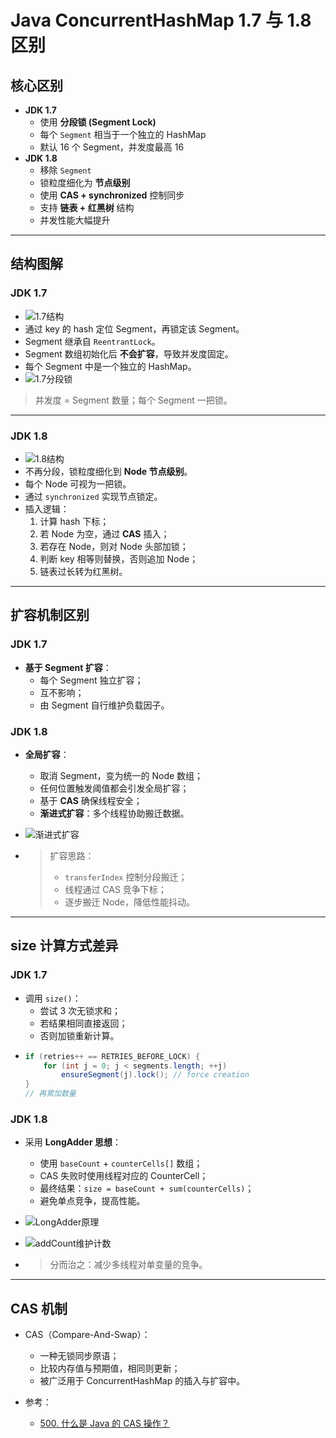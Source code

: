 # Java ConcurrentHashMap 1.7 与 1.8 区别

## 核心区别

- **JDK 1.7**
  - 使用 **分段锁 (Segment Lock)**
  - 每个 `Segment` 相当于一个独立的 HashMap
  - 默认 16 个 Segment，并发度最高 16
- **JDK 1.8**
  - 移除 `Segment`
  - 锁粒度细化为 **节点级别**
  - 使用 **CAS + synchronized** 控制同步
  - 支持 **链表 + 红黑树** 结构
  - 并发性能大幅提升

---

## 结构图解

### JDK 1.7

- ![1.7结构](https://pic.code-nav.cn/mianshiya/question_picture/1783397053004488705/20220219203435_mianshiya.png)
- 通过 key 的 hash 定位 Segment，再锁定该 Segment。
- Segment 继承自 `ReentrantLock`。
- Segment 数组初始化后 **不会扩容**，导致并发度固定。
- 每个 Segment 中是一个独立的 HashMap。
- ![1.7分段锁](https://pic.code-nav.cn/mianshiya/question_picture/1783397053004488705/20220219203444_mianshiya.png)

> 并发度 = Segment 数量；每个 Segment 一把锁。

---

### JDK 1.8

- ![1.8结构](https://pic.code-nav.cn/mianshiya/question_picture/1783397053004488705/20220219203455_mianshiya.png)
- 不再分段，锁粒度细化到 **Node 节点级别**。
- 每个 Node 可视为一把锁。
- 通过 `synchronized` 实现节点锁定。
- 插入逻辑：
  1. 计算 hash 下标；
  2. 若 Node 为空，通过 **CAS** 插入；
  3. 若存在 Node，则对 Node 头部加锁；
  4. 判断 key 相等则替换，否则追加 Node；
  5. 链表过长转为红黑树。

---

## 扩容机制区别

### JDK 1.7

- **基于 Segment 扩容**：
  - 每个 Segment 独立扩容；
  - 互不影响；
  - 由 Segment 自行维护负载因子。

### JDK 1.8

- **全局扩容**：

  - 取消 Segment，变为统一的 Node 数组；
  - 任何位置触发阈值都会引发全局扩容；
  - 基于 **CAS** 确保线程安全；
  - **渐进式扩容**：多个线程协助搬迁数据。

- ![渐进式扩容](https://pic.code-nav.cn/mianshiya/question_picture/1800715091727163393/yrjrC1S9_image_mianshiya.png)

- > 扩容思路：
  >
  > - `transferIndex` 控制分段搬迁；
  > - 线程通过 CAS 竞争下标；
  > - 逐步搬迁 Node，降低性能抖动。

---

## size 计算方式差异

### JDK 1.7

- 调用 `size()`：
  - 尝试 3 次无锁求和；
  - 若结果相同直接返回；
  - 否则加锁重新计算。
- ```java
  if (retries++ == RETRIES_BEFORE_LOCK) {
      for (int j = 0; j < segments.length; ++j)
          ensureSegment(j).lock(); // force creation
  }
  // 再累加数量
  ```

### JDK 1.8

- 采用 **LongAdder 思想**：

  - 使用 `baseCount` + `counterCells[]` 数组；
  - CAS 失败时使用线程对应的 CounterCell；
  - 最终结果：`size = baseCount + sum(counterCells)`；
  - 避免单点竞争，提高性能。

- ![LongAdder原理](https://pic.code-nav.cn/mianshiya/question_picture/1783397053004488705/20220219203519_mianshiya.png)
- ![addCount维护计数](https://pic.code-nav.cn/mianshiya/question_picture/1783397053004488705/20220219203527_mianshiya.png)

- > 分而治之：减少多线程对单变量的竞争。

---

## CAS 机制

- CAS（Compare-And-Swap）：

  - 一种无锁同步原语；
  - 比较内存值与预期值，相同则更新；
  - 被广泛用于 ConcurrentHashMap 的插入与扩容中。

- 参考：

  - [500. 什么是 Java 的 CAS 操作？](https://www.mianshiya.com/question/1780933295027023873)
